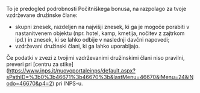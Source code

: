 To je predogled podrobnosti Počitniškega bonusa, na razpolago za tvoje vzdrževane družinske člane:
- skupni znesek, razdeljen na najvišji znesek, ki ga je mogoče porabiti v nastanitvenem objektu (npr. hotel, kamp, ​​kmetija, nočitev z zajtrkom ipd.) in znesek, ki se lahko odbije v naslednji davčni napovedi;
- vzdrževani družinski člani, ki ga lahko uporabljajo.

Če podatki v zvezi z tvojimi vzdrževanimi družinskimi člani niso pravilni, preveri pri [centru za stike] (https://www.inps.it/nuovoportaleinps/default.aspx?sPathID=%3b0%3b46671%3b46670%3b&lastMenu=46670&iMenu=24&iNodo=46670&p4=2) pri INPS-u.